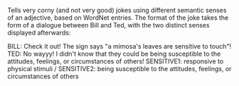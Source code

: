 Tells very corny (and not very good) jokes using different semantic senses of an adjective, based on WordNet entries.
The format of the joke takes the form of a dialogue between Bill and Ted, with the two distinct senses displayed afterwards:

BILL: Check it out! The sign says "a mimosa's leaves are sensitive to touch"!
TED: No wayyy! I didn't know that they could be being susceptible to the attitudes, feelings, or circumstances of others!
SENSITIVE1: responsive to physical stimuli / SENSITIVE2: being susceptible to the attitudes, feelings, or circumstances of others
